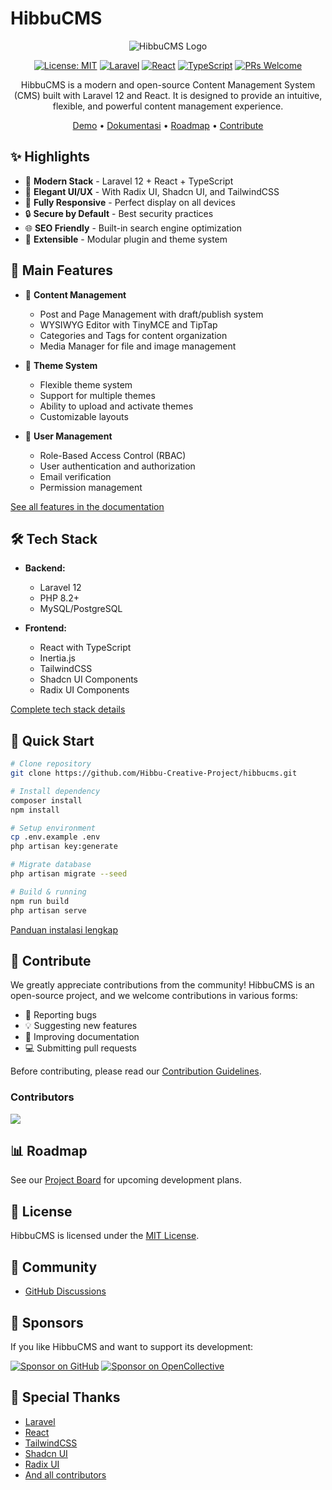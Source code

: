 # HibbuCMS

<div align="center">

![HibbuCMS Logo](path/to/logo.png)

[![License: MIT](https://img.shields.io/badge/License-MIT-yellow.svg)](https://opensource.org/licenses/MIT)
[![Laravel](https://img.shields.io/badge/Laravel-12.0-FF2D20?logo=laravel)](https://laravel.com)
[![React](https://img.shields.io/badge/React-19.0-61DAFB?logo=react)](https://reactjs.org)
[![TypeScript](https://img.shields.io/badge/TypeScript-5.7-3178C6?logo=typescript)](https://www.typescriptlang.org)
[![PRs Welcome](https://img.shields.io/badge/PRs-welcome-brightgreen.svg)](http://makeapullrequest.com)

HibbuCMS is a modern and open-source Content Management System (CMS) built with Laravel 12 and React. It is designed to provide an intuitive, flexible, and powerful content management experience.

[Demo](https://cms.hibbuproject.com/demo) • [Dokumentasi](https://cms.hibbuproject.com/docs) • [Roadmap](https://github.com/Hibbu-Creative-Project/hibbucms/projects) • [Contribute](#-Contribute) 

</div>

## ✨ Highlights

- 🚀 **Modern Stack** - Laravel 12 + React + TypeScript
- 🎨 **Elegant UI/UX** - With Radix UI, Shadcn UI, and TailwindCSS
- 📱 **Fully Responsive** - Perfect display on all devices
- 🔒 **Secure by Default** - Best security practices
- 🌐 **SEO Friendly** - Built-in search engine optimization
- 🔌 **Extensible** - Modular plugin and theme system

## 🎯 Main Features

- 📝 **Content Management**
  - Post and Page Management with draft/publish system
  - WYSIWYG Editor with TinyMCE and TipTap
  - Categories and Tags for content organization
  - Media Manager for file and image management

- 🎨 **Theme System**
  - Flexible theme system
  - Support for multiple themes
  - Ability to upload and activate themes
  - Customizable layouts

- 👥 **User Management**
  - Role-Based Access Control (RBAC)
  - User authentication and authorization
  - Email verification
  - Permission management

[See all features in the documentation](https://cms.hibbuproject.com/docs/features)

## 🛠️ Tech Stack

- **Backend:**
  - Laravel 12
  - PHP 8.2+
  - MySQL/PostgreSQL

- **Frontend:**
  - React with TypeScript
  - Inertia.js
  - TailwindCSS
  - Shadcn UI Components
  - Radix UI Components

[Complete tech stack details](https://cms.hibbuproject.com/docs/tech-stack)

## 🚀 Quick Start

```bash
# Clone repository
git clone https://github.com/Hibbu-Creative-Project/hibbucms.git

# Install dependency
composer install
npm install

# Setup environment
cp .env.example .env
php artisan key:generate

# Migrate database
php artisan migrate --seed

# Build & running
npm run build
php artisan serve
```

[Panduan instalasi lengkap](https://cms.hibbuproject.com/docs/installation)

## 🤝 Contribute

We greatly appreciate contributions from the community! HibbuCMS is an open-source project, and we welcome contributions in various forms:

- 🐛 Reporting bugs
- 💡 Suggesting new features
- 📝 Improving documentation
- 💻 Submitting pull requests

Before contributing, please read our [Contribution Guidelines](CONTRIBUTING.md).

### Contributors

<a href="https://github.com/Hibbu-Creative-Project/hibbucms/graphs/contributors">
  <img src="https://contrib.rocks/image?repo=Hibbu-Creative-Project/hibbucms" />
</a>

## 📊 Roadmap

See our [Project Board](https://github.com/Hibbu-Creative-Project/hibbucms/projects) for upcoming development plans.

## 📜 License

HibbuCMS is licensed under the [MIT License](LICENSE).

## 💬 Community

- [GitHub Discussions](https://github.com/Hibbu-Creative-Project/hibbucms/discussions)

## 🌟 Sponsors

If you like HibbuCMS and want to support its development:

[![Sponsor on GitHub](https://img.shields.io/badge/Sponsor-GitHub-ea4aaa?logo=github-sponsors)](https://github.com/sponsors/Hibbu-Creative-Project)
[![Sponsor on OpenCollective](https://img.shields.io/badge/Sponsor-OpenCollective-7FADF2?logo=open-collective)](https://opencollective.com/hibbucms)

## 🙏 Special Thanks

- [Laravel](https://laravel.com)
- [React](https://reactjs.org)
- [TailwindCSS](https://tailwindcss.com)
- [Shadcn UI](https://ui.shadcn.com/)
- [Radix UI](https://www.radix-ui.com)
- [And all contributors](https://github.com/Hibbu-Creative-Project/hibbucms/graphs/contributors)
